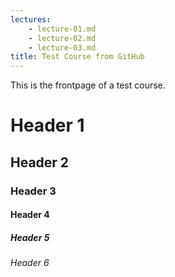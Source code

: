 ```yaml
---
lectures:
    - lecture-01.md
    - lecture-02.md
    - lecture-03.md
title: Test Course from GitHub
---
```


This is the frontpage of a test course.

# Header 1

## Header 2

### Header 3

#### Header 4

##### Header 5

###### Header 6


